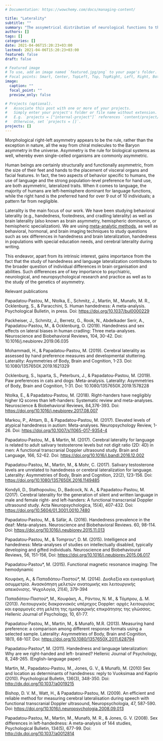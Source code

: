 ```yaml
---
# Documentation: https://wowchemy.com/docs/managing-content/

title: "Laterality"
subtitle: ""
summary: "The assymetrical distribution of neurological functions to the different brain hemispheres."
authors: []
tags: []
categories: []
date: 2021-04-06T15:20:23+03:00
lastmod: 2021-04-06T15:20:23+03:00
featured: false
draft: false

# Featured image
# To use, add an image named `featured.jpg/png` to your page's folder.
# Focal points: Smart, Center, TopLeft, Top, TopRight, Left, Right, BottomLeft, Bottom, BottomRight.
image:
  caption: ""
  focal_point: ""
  preview_only: false

# Projects (optional).
#   Associate this post with one or more of your projects.
#   Simply enter your project's folder or file name without extension.
#   E.g. `projects = ["internal-project"]` references `content/project/deep-learning/index.md`.
#   Otherwise, set `projects = []`.
projects: []
---
```


Morphological right-left asymmetry appears to be the rule, rather than the exception in nature, all the way from chiral molecules to the Baryon asymmetry in the universe. Asymmetry is the rule for biological systems as well, whereby even single-celled organisms are commonly asymmetric.  

Human beings are certainly structurally and functionally asymmetric, from the size of their feet and hands to the placement of visceral organs and facial features. In fact, the two aspects of behavior specific to humans, the use of language and the strong population-level preference for hand use, are both asymmetric, lateralized traits. When it comes to language, the majority of humans are left-hemisphere dominant for language functions, while the right hand is the preferred hand for over 9 out of 10 individuals; a pattern far from negligible.

Laterality is the main focus of our work. We have been studying behavioral laterality (e.g., handedness, footedness, and cradling laterality) as well as brain laterality (also known as brain asymmetry, hemispheric dominance, or hemispheric specialization). We are using [meta-analytic methods](mpapadatoupastou.com/research/Meta-Analysis), as well as behavioral, hormonal, and brain imaging techniques to study questions such as sex differences in handedness and brain lateralization, handedness in populations with special education needs, and cerebral laterality during writing. 

This endeavor, apart from its intrinsic interest, gains importance from the fact that the study of handedness and language lateralization contributes to the broader question of individual differences in brain organisation and abilities. Such differences are of key importance to psychiatric, neurological, and neuropsychological research and practice as well as to the study of the genetics of asymmetry.

Relevant publications

Papadatou-Pastou, M., Ntolka, E., Schmitz, J., Martin, M., Munafo, M. R., Ocklenburg, S., & Paracchini, S. Human handedness: A meta-analysis. Psychological Bulletin, in press. Doi:  https://doi.org/10.1037/bul0000229


Packheiser, J., Schmitz, J., Berretz, G., Rook, N., Abdelkader Serir, A., Papadatou-Pastou, M., & Ocklenburg, O. (2019). Handedness and sex effects on lateral biases in human cradling: Three meta-analyses. Neuroscience and Biobehavioral Reviews, 104, 30-42. Doi: 10.1016/j.neubiorev.2019.06.035

Mohammadi, H., & Papadatou-Pastou, M. (2019). Cerebral laterality as assessed by hand preference measures and developmental stuttering. Laterality: Asymmetries of Body, Brain and Cognition, 1-23. Doi: 10.1080/1357650X.2019.1621329

Ocklenburg, S., Isparta, S., Peterburs, J., & Papadatou-Pastou, M. (2019). Paw preferences in cats and dogs: Meta-analysis. Laterality: Asymmetries of Body, Brain and Cognition, 1-31. Doi: 10.1080/1357650X.2019.1578228


Ntolka, E., & Papadatou-Pastou, M. (2018). Right-handers have negligibly higher IQ scores than left-handers: Systematic review and meta-analyses. Neuroscience & Biobehavioral Reviews, 84,376-393. Doi: https://doi.org/10.1016/j.neubiorev.2017.08.007


Markou, P., Ahtam, B., & Papadatou-Pastou, M. (2017). Elevated levels of atypical handedness in autism: Meta-analyses. Neuropsychology Review, 1-26. Doi: https://doi.org/10.1007/s11065-017-9354-4

Papadatou-Pastou, M., & Martin, M. (2017). Cerebral laterality for language is related to adult salivary testosterone levels but not digit ratio (2D: 4D) in men: A functional transcranial Doppler ultrasound study. Brain and Language, 166, 52-62. Doi: https://doi.org/10.1016/j.bandl.2016.12.002

Papadatou-Pastou, M., Martin, M., & Mohr, C. (2017). Salivary testosterone levels are unrelated to handedness or cerebral lateralization for language. Laterality: Asymmetries of Body, Brain and Cognition, 22(2), 123-156. Doi: https://doi.org/10.1080/1357650X.2016.1149485


Kondyli, D., Stathopoulou, D., Badcock, N. A., & Papadatou-Pastou, M. (2017). Cerebral laterality for the generation of silent and written language in male and female right- and left-handers: A functional transcranial Doppler ultrasound study. Acta Neuropsychologica, 15(4), 407-432. Doi: https://doi.org/10.5604/01.3001.0010.7480


Papadatou-Pastou, M., & Sáfár, A. (2016). Handedness prevalence in the deaf: Meta-analyses. Neuroscience and Biobehavioral Reviews. 60, 98-114. Doi: https://doi.org/10.1016/j.neubiorev.2015.11.013


Papadatou-Pastou, M., & Tomprou^, D. M. (2015). Intelligence and handedness: Meta-analyses of studies on intellectually disabled, typically developing and gifted individuals. Neuroscience and Biobehavioural Reviews, 56, 151-156, Doi: https://doi.org/10.1016/j.neubiorev.2015.06.017

Papadatou-Pastou*, M. (2015). Functional magnetic resonance imaging: The hemodynamic 

Κουφάκη, Α., & Παπαδάτου-Παστού*, Μ. (2014). Δυσλεξία και εγκεφαλική ασυμμετρία. Ανασκόπηση μελετών ανατομικής και λειτουργικής απεικόνισης. Ψυχολογία, 21(4), 379-394

Παπαδάτου-Παστού*, Μ., Κουφάκη, Α., Ράντου, Ν. Μ., & Τόμπρου, Δ. Μ. (2013). Λειτουργικός διακρανιακός υπέρηχος Doppler: αρχές λειτουργίας και εφαρμογές στη μελέτη της ημισφαιρικής επικράτησης της γλώσσας. Hellenic Journal of Psychology, 10, 61-77.


Papadatou-Pastou, M., Martin, M., & Munafò, M.R. (2013). Measuring hand preference: a comparison among different response formats using a selected sample. Laterality: Asymmetries of Body, Brain and Cognition, 18(1), 68-107. Doi: https://doi.org/10.1080/1357650X.2011.628794

Papadatou-Pastou*, M. (2011). Handedness and language lateralization: Why are we right-handed and left- brained? Hellenic Journal of Psychology, 8, 248-265. (English-language paper)

Martin, M., Papadatou-Pastou, M., Jones, G. V., & Munafò, M. (2010) Sex and location as determinants of handedness: reply to Vuoksimaa and Kaprio (2010). Psychological Bulletin, 136(3), 348-350. Doi: http://dx.doi.org/10.1037/a0019215

Bishop, D. V. M., Watt, H., & Papadatou-Pastou, M. (2009). An efficient and reliable method for measuring cerebral lateralisation during speech with functional transcranial Doppler ultrasound, Neuropsychologia, 47, 587-590. Doi: https://doi.org/10.1016/j.neuropsychologia.2008.09.013


Papadatou-Pastou, M., Martin, M., Munafò, M. R., & Jones, G. V. (2008). Sex differences in left-handedness: A meta-analysis of 144 studies, Psychological Bulletin, 134(5), 677-99. Doi: http://dx.doi.org/10.1037/a0012814
